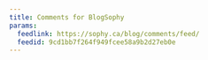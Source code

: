 ```yaml
---
title: Comments for BlogSophy
params:
  feedlink: https://sophy.ca/blog/comments/feed/
  feedid: 9cd1bb7f264f949fcee58a9b2d27eb0e
---
```

